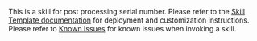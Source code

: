 This is a skill for post processing serial number. Please refer to the [Skill Template documentation](https://microsoft.github.io/botframework-solutions/skills/tutorials/create-skill/csharp/3-create-your-skill/) for deployment and customization instructions. Please refer to [Known Issues](https://microsoft.github.io/botframework-solutions/help/known-issues/#http-500-error-when-invoking-a-skill) for known issues when invoking a skill.

